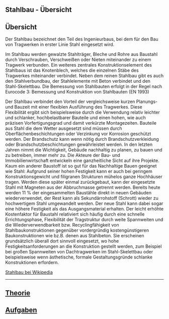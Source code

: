 
Stahlbau - Übersicht
---
## Übersicht

Der Stahlbau bezeichnet den Teil des Ingenieurbaus, bei dem für den Bau von Tragwerken in erster Linie Stahl eingesetzt wird.

Im Stahlbau werden gewalzte Stahlträger, Bleche und Rohre aus Baustahl durch Verschrauben, Verschweißen oder Nieten miteinander zu einem Tragwerk verbunden. Ein weiteres zentrales Konstruktionselement des Stahlbaus ist das Knotenblech, welches die einzelnen Stäbe des Tragwerkes miteinander verbindet. Neben dem reinen Stahlbau gibt es auch den Stahlverbundbau, der Stahlelemente mit Beton verbindet und den Stahl-Skelettbau. Die Bemessung von Stahlbauten erfolgt in der Regel nach Eurocode 3: Bemessung und Konstruktion von Stahlbauten (EN 1993)

Der Stahlbau verbindet den Vorteil der vergleichsweise kurzen Planungs- und Bauzeit mit einer flexiblen Ausführung des Tragwerkes. Diese Flexibilität ergibt sich beispielsweise durch die Verwendung relativ leichter und schlanker, hochbelastbarer Bauteile und einen hohen, wie auch präzisen Vorfertigungsgrad und damit verkürzte Montagezeiten. Bauteile aus Stahl die dem Wetter ausgesetzt sind müssen durch Oberflächenbeschichtungen oder Verzinkung vor Korrosion geschützt werden. Der Brandschutz kann wenn nötig durch Brandschutzverkleidung oder Brandschutzbeschichtungen gewährleistet werden. In den letzten Jahren nimmt die Wichtigkeit, Gebäude nachhaltig zu planen, zu bauen und zu betreiben, immer mehr zu. Die Akteure der Bau- und Immobilienwirtschaft entwickeln eine ganzheitliche Sicht auf ihre Projekte. Kaum ein anderer Baustoff ist so gut für das Nachhaltige Bauen geeignet wie Stahl: Aufgrund seiner hohen Festigkeit kann er auch bei geringem Konstruktionsgewicht und filigranen Strukturen mühelos ganze Hochhäuser tragen. Werden diese später einmal zurückgebaut, kann der eingesetzte Stahl mit Magneten aus der Abbruchmasse getrennt werden. Bereits heute werden 11 % der eingesammelten Baustähle direkt in neuen Gebäuden wiederverwendet, der Rest kann als Sekundärrohstoff (Schrott) wieder zu hochwertigem Stahl umgewandelt werden. Der neue Stahl kann dabei sogar eine höhere Festigkeit als das Ausgangsmaterial erhalten. Der leicht erhöhte Kostenfaktor für Baustahl relativiert sich häufig durch eine schnelle Errichtungsphase, Flexibilität der Tragstruktur durch weite Spannweiten und die Wiederverwendbarkeit bzw. Recyclingfähigkeit von Stahlbaukonstruktionen gegenüber vordergründig kostengünstigeren Baukonstruktionen wie bz.B. denen aus Stahlbeton. Sie erscheinen grundsätzlich überall dort sinnvoll eingesetzt, wo hohe Festigkeitsanforderungen an die Konstruktion gestellt werden, zum Beispiel bei großen Spannweiten von Dachtragwerken im Stahl-Skelettbau oder beispielsweise wenn ästhetische, formale Gestaltungsgründe schlanke Konstruktionen erfordern.

[Stahlbau bei Wikipedia](https://de.wikipedia.org/wiki/Stahlbau)

---
## [Theorie](theorie.md)
## [Aufgaben](aufgaben.md)
